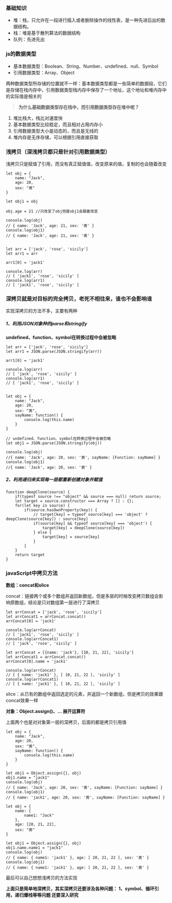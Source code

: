 ###  基础知识
- 堆：栈，只允许在一段进行插入或者删除操作的线性表，是一种先进后出的数据结构。
- 栈：堆是基于散列算法的数据结构
- 队列：先进先出

### js的数据类型

- 基本数据类型：Boolean、String、Number、undefined、null、Symbol
- 引用数据类型：Array、Object


两种数据类型所存储的位置就不一样：基本数据类型都是一些简单的数据段，它们是存储在栈内存中，引用数据类型栈内存中保存了一个地址，这个地址和堆内存中的实际值是相关的

> **为什么基础数据类型存在栈中，而引用数据类型存在堆中呢？**

1. 堆比栈大，栈比对速度快
1. 基本数据类型比较稳定，而且相对占用内存小
1. 引用数据类型大小是动态的，而且是无线的
1. 堆内存是无序存储，可以根据引用直接获取


### 浅拷贝（深浅拷贝都只是针对引用数据类型）

浅拷贝只是赋值了引用，而没有真正赋值值，改变原来的值，复制的也会随着改变


```
let obj = {
    name: "Jack",
    age: 20,
    sex: "男"
}

let obj1 = obj

obj.age = 21 //只改变了obj但是obj1会跟着改变

console.log(obj)
// { name: 'Jack', age: 21, sex: '男' }
console.log(obj1)
// { name: 'Jack', age: 21, sex: '男' }


let arr = ['jack', 'rose', 'sicily']
let arr1 = arr

arr1[0] = 'jack1'

console.log(arr)
// [ 'jack1', 'rose', 'sicily' ]
console.log(arr1)
// [ 'jack1', 'rose', 'sicily' ]
```
### 深拷贝就是对目标的完全拷贝，老死不相往来，谁也不会影响谁

实现深拷贝的方法不多，主要有两种

##### 1、利用JSON对象种的parse和stringify

**undefined、function、symbol在转换过程中会被忽略**

```
let arr = ['jack', 'rose', 'sicily']
let arr1 = JSON.parse(JSON.stringify(arr))

arr1[0] = 'jack1'

console.log(arr)
// [ 'jack', 'rose', 'sicily' ]
console.log(arr1)
// [ 'jack1', 'rose', 'sicily' ]


let obj = {
    name: "Jack",
    age: 20,
    sex: "男",
    sayName: function() {
        console.log(this.name)
    }
}

// undefined、function、symbol在转换过程中会被忽略
let obj1 = JSON.parse(JSON.stringify(obj))

console.log(obj)
//{ name: 'Jack', age: 20, sex: '男', sayName: [Function: sayName] }
console.log(obj1)
//{ name: 'Jack', age: 20, sex: '男' }
```


##### 2、利用递归来实现每一层都重新创建对象并赋值


```
function deepClone(source) {
    if(typeof source !== "object" && source === null) return source;
    let target = source.constructor === Array ? [] : {};
    for(let key in source) {
        if(source.hasOwnProperty(key)) {
            // target[key] = typeof source[key] === 'object' ? deepClone(source[key]) : source[key]
            if(source[key] && typeof source[key] === 'object') {
                target[key] = deepClone(source[key])
            } else {
                target[key] = source[key]
            }
        }
    }
    return target
}
```

### javaScript中拷贝方法

**数组：concat和slice**

concat：链接两个或多个数组并返回新数组，但是多层的时候改变拷贝数组会影响原数组，结论是只对数组第一层进行了深拷贝


```
let arrConcat = ['jack', 'rose', 'sicily']
let arrConcat1 = arrConcat.concat()
arrConcat[0] = 'jack1'

console.log(arrConcat)
// [ 'jack1', 'rose', 'sicily' ]
console.log(arrConcat1)
// [ 'jack', 'rose', 'sicily' ]

let arrConcat = [{name: 'jack'}, [10, 21, 22], 'sicily']
let arrConcat1 = arrConcat.concat()
arrConcat[0].name = 'jack1'

console.log(arrConcat)
// [ { name: 'jack1' }, [ 10, 21, 22 ], 'sicily' ]
console.log(arrConcat1)
// [ { name: 'jack1' }, [ 10, 21, 22 ], 'sicily' ]
```

slice：从已有的数组中返回选定的元素，并返回一个新数组，但是拷贝的效果跟concat效果一样

**对象：Object.assign()、... 展开运算符**

上面两个也是对对象第一层的深拷贝，后面的都是拷贝引用值

```
let obj = {
    name: "Jack",
    age: 20,
    sex: "男",
    sayName: function() {
        console.log(this.name)
    }
}

let obj1 = Object.assign({}, obj)
obj1.name = "jack1"
console.log(obj)
// { name: 'Jack', age: 20, sex: '男', sayName: [Function: sayName] }
console.log(obj1)
// { name: 'jack1', age: 20, sex: '男', sayName: [Function: sayName] }

let obj = {
    name: {
        name1: "Jack"
    },
    age: [20, 21, 22],
    sex: "男"
}

let obj1 = Object.assign({}, obj)
obj1.name.name1 = "jack1"
console.log(obj)
// { name: { name1: 'jack1' }, age: [ 20, 21, 22 ], sex: '男' }
console.log(obj1)
// { name: { name1: 'jack1' }, age: [ 20, 21, 22 ], sex: '男' }
```

最后可以自己想想浅拷贝的方法实现

**上面只是简单地深拷贝，其实深拷贝还要涉及各种问题：
1、symbol、循环引用，递归爆栈等等问题  还要深入研究**